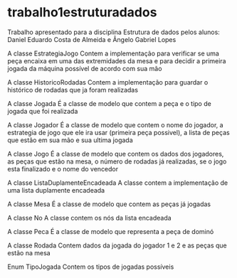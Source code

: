 # trabalho1estruturadados

Trabalho apresentado para a disciplina Estrutura de dados pelos alunos:
Daniel Eduardo Costa de Almeida e Ângelo Gabriel Lopes

A classe EstrategiaJogo
Contem a implementação para verificar se uma peça encaixa em uma das extremidades da mesa e para decidir a primeira jogada da máquina possível de acordo com sua mão

A classe HistoricoRodadas
Contem a implementação para guardar o histórico de rodadas que ja foram realizadas

A classe Jogada
É a classe de modelo que contem a peça e o tipo de jogada que foi realizada

A classe Jogador
É a classe de modelo que contem o nome do jogador, a estrategia de jogo que ele ira usar (primeira peça possivel), a lista de peças que estão em sua mão e sua ultima jogada

A classe Jogo
É a classe de modelo que contem os dados dos jogadores, as peças que estão na mesa, o número de rodadas já realizadas, se o jogo esta finalizado e o nome do vencedor

A classe ListaDuplamenteEncadeada
A classe contem a implementação de uma lista duplamente encadeada

A classe Mesa
É a classe de modelo que contem as peças já jogadas

A classe No
A classe contem os nós da lista encadeada

A classe Peca
É a classe de modelo que representa a peça de dominó

A classe Rodada
Contem dados da jogada do jogador 1 e 2 e as peças que estão na mesa

Enum TipoJogada
Contem os tipos de jogadas possíveis



